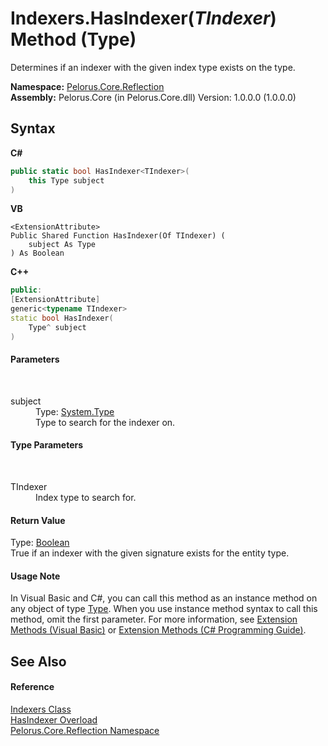 # Indexers.HasIndexer(*TIndexer*) Method (Type)
 

Determines if an indexer with the given index type exists on the type.

**Namespace:**&nbsp;<a href="7183AF8D">Pelorus.Core.Reflection</a><br />**Assembly:**&nbsp;Pelorus.Core (in Pelorus.Core.dll) Version: 1.0.0.0 (1.0.0.0)

## Syntax

**C#**<br />
``` C#
public static bool HasIndexer<TIndexer>(
	this Type subject
)

```

**VB**<br />
``` VB
<ExtensionAttribute>
Public Shared Function HasIndexer(Of TIndexer) ( 
	subject As Type
) As Boolean
```

**C++**<br />
``` C++
public:
[ExtensionAttribute]
generic<typename TIndexer>
static bool HasIndexer(
	Type^ subject
)
```


#### Parameters
&nbsp;<dl><dt>subject</dt><dd>Type: <a href="http://msdn2.microsoft.com/en-us/library/42892f65" target="_blank">System.Type</a><br />Type to search for the indexer on.</dd></dl>

#### Type Parameters
&nbsp;<dl><dt>TIndexer</dt><dd>Index type to search for.</dd></dl>

#### Return Value
Type: <a href="http://msdn2.microsoft.com/en-us/library/a28wyd50" target="_blank">Boolean</a><br />True if an indexer with the given signature exists for the entity type.

#### Usage Note
In Visual Basic and C#, you can call this method as an instance method on any object of type <a href="http://msdn2.microsoft.com/en-us/library/42892f65" target="_blank">Type</a>. When you use instance method syntax to call this method, omit the first parameter. For more information, see <a href="http://msdn.microsoft.com/en-us/library/bb384936.aspx">Extension Methods (Visual Basic)</a> or <a href="http://msdn.microsoft.com/en-us/library/bb383977.aspx">Extension Methods (C# Programming Guide)</a>.

## See Also


#### Reference
<a href="3426510F">Indexers Class</a><br /><a href="BB6CC346">HasIndexer Overload</a><br /><a href="7183AF8D">Pelorus.Core.Reflection Namespace</a><br />